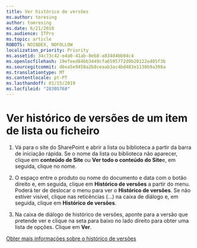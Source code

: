 ```yaml
---
title: Ver histórico de versões
ms.author: toresing
author: tomresing
ms.date: 6/21/2018
ms.audience: ITPro
ms.topic: article
ROBOTS: NOINDEX, NOFOLLOW
localization_priority: Priority
ms.assetid: 34c73c42-e4a0-41ab-8eb8-a834d4bb04c4
ms.openlocfilehash: 19efeed84bb3449cfa6595772d9b20122e405f3b
ms.sourcegitcommit: d6ea5e9458a2b8ceaab3ac4bd483e1130b9a398a
ms.translationtype: MT
ms.contentlocale: pt-PT
ms.lasthandoff: 01/15/2019
ms.locfileid: "28305768"
---
```

# <a name="view-version-history-of-a-file-or-list-item"></a>Ver histórico de versões de um item de lista ou ficheiro

1. Vá para o site do SharePoint e abrir a lista ou biblioteca a partir da barra de iniciação rápida. Se o nome da lista ou biblioteca não aparecer, clique em **conteúdo de Site** ou **Ver todo o conteúdo do Site**e, em seguida, clique no nome.
    
2. O espaço entre o produto ou nome do documento e data com o botão direito e, em seguida, clique em **Histórico de versões** a partir do menu. Poderá ter de deslocar o menu para ver o **Histórico de versões**. Se não estiver visível, clique nas reticências (...) na caixa de diálogo e, em seguida, clique em **Histórico de versões**.
    
3. Na caixa de diálogo de histórico de versões, aponte para a versão que pretende ver e clique na seta para baixo no lado direito para obter uma lista de opções. Clique em **Ver**.
    
[Obter mais informações sobre o histórico de versões](https://go.microsoft.com/fwlink/?linkid=875709)
  

